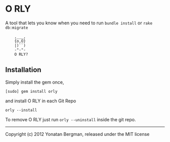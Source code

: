 # O RLY
A tool that lets you know when you need to run `bundle install` or `rake db:migrate`

        ,___,
        {o,O}
        |)``)
        -"-"-
        O RLY?

## Installation

Simply install the gem once,

    [sudo] gem install orly

and install O RLY in each Git Repo

    orly --install

To remove O RLY just run `orly --uninstall` inside the git repo.

---
Copyright (c) 2012 Yonatan Bergman, released under the MIT license